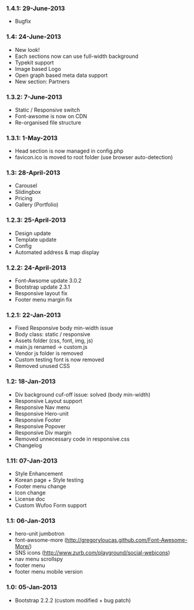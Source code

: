 ### 1.4.1: 29-June-2013
* Bugfix


### 1.4: 24-June-2013
* New look!
* Each sections now can use full-width background
* Typekit support
* Image based Logo
* Open graph based meta data support
* New section: Partners


### 1.3.2: 7-June-2013
* Static / Responsive switch
* Font-awsome is now on CDN
* Re-organised file structure


### 1.3.1: 1-May-2013
* Head section is now managed in config.php
* favicon.ico is moved to root folder (use browser auto-detection)


### 1.3: 28-April-2013
* Carousel
* Slidingbox
* Pricing
* Gallery (Portfolio)


### 1.2.3: 25-April-2013
* Design update
* Template update
* Config
* Automated address & map display


### 1.2.2: 24-April-2013
* Font-Awsome update 3.0.2
* Bootstrap update 2.3.1
* Responsive layout fix
* Footer menu margin fix


### 1.2.1: 22-Jan-2013
* Fixed Responsive body min-width issue
* Body class: static / responsive
* Assets folder (css, font, img, js)
* main.js renamed -> custom.js
* Vendor js folder is removed
* Custom testing font is now removed
* Removed unused CSS


### 1.2: 18-Jan-2013
* Div background cuf-off issue: solved (body min-width)
* Responsive Layout support
* Responsive Nav menu
* Responsive Hero-unit
* Responsive Footer
* Responsive Popover
* Responsive Div margin
* Removed unnecessary code in responsive.css 
* Changelog


### 1.11: 07-Jan-2013
* Style Enhancement
* Korean page + Style testing
* Footer menu change
* Icon change
* License doc
* Custom Wufoo Form support


### 1.1: 06-Jan-2013
* hero-unit jumbotron
* font-awsome-more (http://gregoryloucas.github.com/Font-Awesome-More/)
* SNS icons (http://www.zurb.com/playground/social-webicons)
* nav menu scrollspy
* footer menu
* footer menu mobile version 


### 1.0: 05-Jan-2013
* Bootstrap 2.2.2 (custom modified + bug patch)



